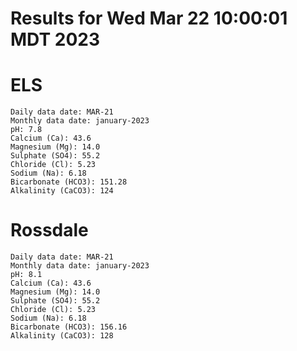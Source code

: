 # Results for Wed Mar 22 10:00:01 MDT 2023
# ELS
```
Daily data date: MAR-21
Monthly data date: january-2023
pH: 7.8
Calcium (Ca): 43.6
Magnesium (Mg): 14.0
Sulphate (SO4): 55.2
Chloride (Cl): 5.23
Sodium (Na): 6.18
Bicarbonate (HCO3): 151.28
Alkalinity (CaCO3): 124
```
# Rossdale
```
Daily data date: MAR-21
Monthly data date: january-2023
pH: 8.1
Calcium (Ca): 43.6
Magnesium (Mg): 14.0
Sulphate (SO4): 55.2
Chloride (Cl): 5.23
Sodium (Na): 6.18
Bicarbonate (HCO3): 156.16
Alkalinity (CaCO3): 128
```
